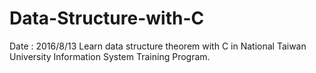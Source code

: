 # Data-Structure-with-C

Date : 2016/8/13
Learn data structure theorem with C in National Taiwan University Information System Training Program.
